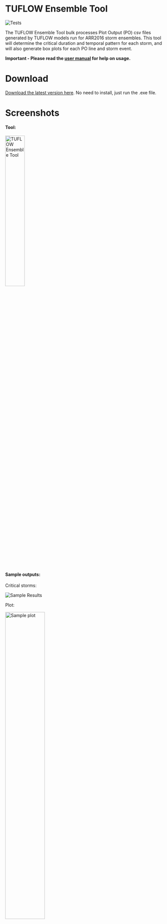 # TUFLOW Ensemble Tool

![Tests](https://github.com/hydroEng/tuflow_ensemble/actions/workflows/main.yml/badge.svg)

The TUFLOW Ensemble Tool bulk processes Plot Output (PO) csv files generated by TUFLOW models run for ARR2016 storm ensembles. This tool will determine the critical duration and temporal pattern for each storm, and will also generate box plots for each PO line and storm event.

**Important - Please read the [user manual](https://github.com/hydroEng/tuflow_ensemble/blob/master/USER_MANUAL.md) for help on usage.**
# Download

[Download the latest version here](https://github.com/hydroEng/tuflow_ensemble/releases/). No need to install, just run the .exe file. 

# Screenshots

#### Tool:

<img src="https://github.com/hydroEng/tuflow_ensemble/blob/master/src/assets/screenshot_1.png" alt="TUFLOW Ensemble Tool" width="35%" height="35%">

#### Sample outputs:

Critical storms:

<img src="https://github.com/hydroEng/tuflow_ensemble/blob/master/src/assets/sample_results.png" alt="Sample Results">

Plot:

<img src="https://raw.githubusercontent.com/hydroEng/tuflow_ensemble/master/src/assets/100.0y-%20Max%20Flow%20Location1.png" alt="Sample plot" width="50%" height="50%">


# Reporting Bugs

Please create a github issue if you encounter any bugs or want to make suggestions.

There are some known limitations with the tool at the moment:

- Changing the default colour / layout of generated plots is not yet possible.  
